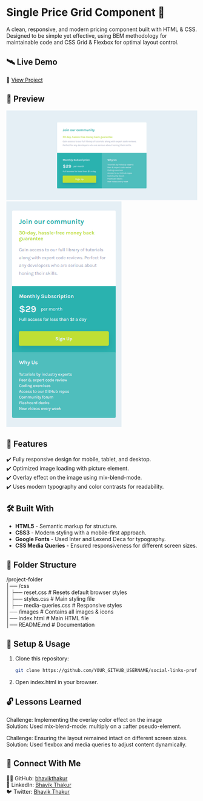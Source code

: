 #  Single Price Grid Component 💎 

A clean, responsive, and modern pricing component built with HTML & CSS. Designed to be simple yet effective, using BEM methodology for maintainable code and CSS Grid & Flexbox for optimal layout control.

## 🛰 Live Demo  
🔗 [View Project](https://bhavikthakur.github.io/stats-preview-card/)  

## 📸 Preview  
![Project Screenshot](./design/desktop-view.png)  
![Project Screenshot](./design/mobile-view.png)   

## 📌 Features  
✔️ Fully responsive design for mobile, tablet, and desktop. <br>
✔️ Optimized image loading with picture element. <br>
✔️ Overlay effect on the image using mix-blend-mode. <br>
✔️ Uses modern typography and color contrasts for readability. <br>

## 🛠️ Built With  
- **HTML5** - Semantic markup for structure.   <br>
- **CSS3** - Modern styling with a mobile-first approach.  <br>
- **Google Fonts** - Used Inter and Lexend Deca for typography.    <br>
- **CSS  Media Queries** - Ensured responsiveness for different screen sizes.

## 📂 Folder Structure  
/project-folder <br>
│── /css <br>
│   ├── reset.css        # Resets default browser styles <br>
│   ├── styles.css       # Main styling file <br>
│   ├── media-queries.css # Responsive styles <br>
│── /images             # Contains all images & icons <br>
│── index.html          # Main HTML file <br>
│── README.md           # Documentation <br>



## 🔧 Setup & Usage  
1. Clone this repository:  
   ```bash
   git clone https://github.com/YOUR_GITHUB_USERNAME/social-links-profile.git    
2. Open index.html in your browser. 

## 🔓 Lessons Learned  
Challenge: Implementing the overlay color effect on the image <br>
Solution: Used mix-blend-mode: multiply on a ::after pseudo-element. <br>

Challenge: Ensuring the layout remained intact on different screen sizes.  <br>
Solution: Used flexbox and media queries to adjust content dynamically.  <br>


## 🤝 Connect With Me  
👨‍💻 GitHub: [bhavikthakur](https://github.com/bhavikthakur)  <br>
💼 LinkedIn: [Bhavik Thakur](https://www.linkedin.com/in/bhavik-thakur/)  <br>
🐦 Twitter: [Bhavik Thakur](https://x.com/BhavikkThakur)  <br>
